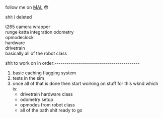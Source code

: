 follow me on [MAL](https://myanimelist.net/profile/asiank0ala) :flushed:

shit i deleted

t265 camera wrapper  
runge katta integration odometry  
opmodeclock  
hardware  
drivetrain  
basically all of the robot class  


shit to work on in order:------------------------------------------
1. basic caching flagging system
2. tests in the sim
3. once all of that is done then start working on stuff for this wknd which is:
    - drivetrain hardware class
    - odometry setup
    - opmodes from robot class
    - all of the path shit ready to go